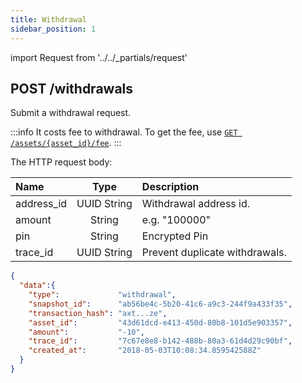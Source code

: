 ```yaml
---
title: Withdrawal
sidebar_position: 1
---
```


import Request from '../../_partials/request'

## POST /withdrawals

Submit a withdrawal request.

:::info
It costs fee to withdrawal. To get the fee, use [`GET /assets/{asset_id}/fee`](../assets/fee).
:::

The HTTP request body:

| Name | Type | Description |
| :----- | :----: | :---- |
| address_id | UUID String | Withdrawal address id. |
| amount | String | e.g. "100000" |
| pin | String | Encrypted Pin |
| trace_id | UUID String | Prevent duplicate withdrawals. |

<Request title="Request to withdrawal" method="POST" url="/withdrawals --data '{&quot;amount&quot;:&quot;100&quot;,&quot;address_id&quot;:&quot;43d61dcd-e413-450d-80b8-101d5e903357&quot;,&quot;pin&quot;:&quot;xDcSiAsvsekYpnxEShqLgecvQ4GhP7o660nOodK9BG7k+xsszxO56Yg6DQLWtOek&quot;,&quot;trace_id&quot;:&quot;ca90fd5b-e047-4a66-affa-2b40f026b165&quot;}'"/>

```json
{
  "data":{
    "type":             "withdrawal",
    "snapshot_id":      "ab56be4c-5b20-41c6-a9c3-244f9a433f35",
    "transaction_hash": "axt...ze",
    "asset_id":         "43d61dcd-e413-450d-80b8-101d5e903357",
    "amount":           "-10",
    "trace_id":         "7c67e8e8-b142-488b-80a3-61d4d29c90bf",
    "created_at":       "2018-05-03T10:08:34.859542588Z"
  }
}
```
